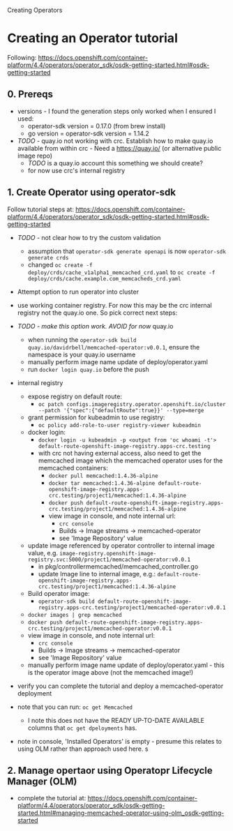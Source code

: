 Creating Operators

# Creating an Operator tutorial

Following: https://docs.openshift.com/container-platform/4.4/operators/operator_sdk/osdk-getting-started.html#osdk-getting-started

## 0. Prereqs

  - versions - I found the generation steps only worked when I ensured I used:
    - operator-sdk version = 0.17.0 (from brew install)
    - go version = operator-sdk version = 1.14.2
  - _TODO_ - quay.io not working with crc. Establish how to make quay.io available from within crc - Need a https://quay.io/ (or alternative public image repo)
    - _TODO_ is a quay.io account this something we should create?
    - for now use crc's internal registry

## 1. Create Operator using operator-sdk

Follow tutorial steps at: https://docs.openshift.com/container-platform/4.4/operators/operator_sdk/osdk-getting-started.html#osdk-getting-started

  - _TODO_ - not clear how to try the custom validation
    - assumption that `operator-sdk generate openapi` is now `operator-sdk generate crds`
    - changed `oc create -f deploy/crds/cache_v1alpha1_memcached_crd.yaml` to `oc create -f deploy/crds/cache.example.com_memcacheds_crd.yaml`

  - Attempt option to run operator into cluster
  - use working container registry. For now this may be the crc internal registry not the quay.io one. So pick correct next steps:

  - _TODO - make this option work. AVOID for now_ quay.io
    - when running the `operator-sdk build quay.io/davidrbell/memcached-operator:v0.0.1`, ensure the namespace is your quay.io username
    - manually perform image name update of deploy/operator.yaml
    - run `docker login quay.io` before the push
  - internal registry
    - expose registry on default route:
      - `oc patch configs.imageregistry.operator.openshift.io/cluster --patch '{"spec":{"defaultRoute":true}}' --type=merge`
    - grant permission for kubeadmin to use registry:
      - `oc policy add-role-to-user registry-viewer kubeadmin`
    - docker login:
      - `docker login -u kubeadmin -p <output from 'oc whoami -t'> default-route-openshift-image-registry.apps-crc.testing`
      - with crc not having external access, also need to get the memcached image which the memcached operator uses for the memcached containers:
        - `docker pull memcached:1.4.36-alpine`
        - `docker tar memcached:1.4.36-alpine default-route-openshift-image-registry.apps-crc.testing/project1/memcached:1.4.36-alpine`
        - `docker push default-route-openshift-image-registry.apps-crc.testing/project1/memcached:1.4.36-alpine`
        - view image in console, and note internal url:
          - `crc console`
          - Builds -> Image streams -> memcached-operator
          - see 'Image Repository' value
    - update image referenced by operator controller to internal image value, e.g. `image-registry.openshift-image-registry.svc:5000/project1/memcached-operator:v0.0.1`
      - in pkg/controllermemcached/memcached_controller.go
      - update Image line to internal image, e.g.: `default-route-openshift-image-registry.apps-crc.testing/project1/memcached:1.4.36-alpine`
    - Build operator image:
      - `operator-sdk build default-route-openshift-image-registry.apps-crc.testing/project1/memcached-operator:v0.0.1`
    - `docker images | grep memcached`
    - `docker push default-route-openshift-image-registry.apps-crc.testing/project1/memcached-operator:v0.0.1`
    - view image in console, and note internal url:
      - `crc console`
      - Builds -> Image streams -> memcached-operator
      - see 'Image Repository' value
    - manually perform image name update of deploy/operator.yaml - this is the operator image above (not the memcached image!)

  - verify you can complete the tutorial and deploy a memcached-operator deployment
  - note that you can run: `oc get Memcached`
    - I note this does not have the READY UP-TO-DATE AVAILABLE columns that `oc get dpeloyments` has.
  - note in console, 'Installed Operators' is empty - presume this relates to using OLM rather than approach used here. s

## 2. Manage opertaor using Operatopr Lifecycle Manager (OLM)

 - complete the tutorial at: https://docs.openshift.com/container-platform/4.4/operators/operator_sdk/osdk-getting-started.html#managing-memcached-operator-using-olm_osdk-getting-started
